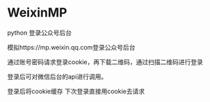 # WeixinMP
python 登录公众号后台

模拟https://mp.weixin.qq.com登录公众号后台

通过账号密码请求登录cookie，再下载二维码，通过扫描二维码进行登录

登录后可对微信后台的api进行调用。

登录后将cookie缓存
下次登录直接用cookie去请求